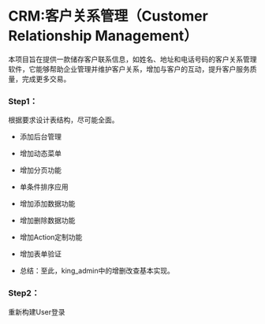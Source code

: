# CRM:客户关系管理（Customer Relationship Management）

本项目旨在提供一款储存客户联系信息，如姓名、地址和电话号码的客户关系管理软件，它能够帮助企业管理并维护客户关系，增加与客户的互动，提升客户服务质量，完成更多交易。

### Step1：

根据要求设计表结构，尽可能全面。

- 添加后台管理

- 增加动态菜单

- 增加分页功能

- 单条件排序应用

- 增加添加数据功能

- 增加删除数据功能

- 增加Action定制功能

- 增加表单验证

- 总结：至此，king_admin中的增删改查基本实现。

### Step2：

重新构建User登录